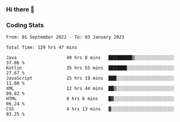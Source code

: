 ### Hi there 👋

<!--
**Girrafeec/girrafeec** is a ✨ _special_ ✨ repository because its `README.md` (this file) appears on your GitHub profile.

Here are some ideas to get you started:

- 🔭 I’m currently working on ...
- 🌱 I’m currently learning ...
- 👯 I’m looking to collaborate on ...
- 🤔 I’m looking for help with ...
- 💬 Ask me about ...
- 📫 How to reach me: ...
- 😄 Pronouns: ...
- ⚡ Fun fact: ...
-->

### Coding Stats
<!--START_SECTION:waka-->

```text
From: 01 September 2022 - To: 03 January 2023

Total Time: 129 hrs 47 mins

Java                   49 hrs 8 mins   █████████▒░░░░░░░░░░░░░░░   37.86 %
Kotlin                 35 hrs 55 mins  ███████░░░░░░░░░░░░░░░░░░   27.67 %
JavaScript             15 hrs 19 mins  ███░░░░░░░░░░░░░░░░░░░░░░   11.80 %
XML                    12 hrs 44 mins  ██▒░░░░░░░░░░░░░░░░░░░░░░   09.82 %
HTML                   8 hrs 6 mins    █▓░░░░░░░░░░░░░░░░░░░░░░░   06.24 %
CSS                    4 hrs 13 mins   ▓░░░░░░░░░░░░░░░░░░░░░░░░   03.25 %
```

<!--END_SECTION:waka-->
